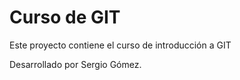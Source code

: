 # Curso de GIT

Este proyecto contiene el curso de introducción a GIT

Desarrollado por Sergio Gómez.
